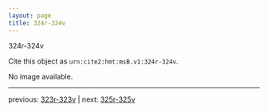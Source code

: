 ```yaml
---
layout: page
title: 324r-324v
---
```


324r-324v

Cite this object as `urn:cite2:hmt:msB.v1:324r-324v`.

No image available. 



---

previous: [323r-323v](../323r-323v/) | next: [325r-325v](../325r-325v/)